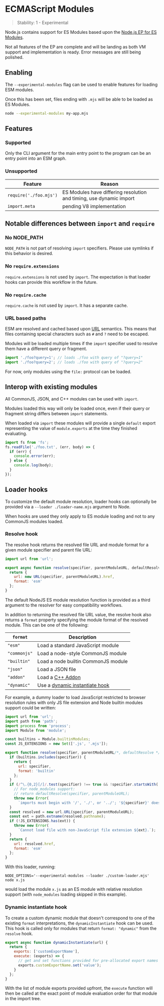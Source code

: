 # ECMAScript Modules

<!--introduced_in=v8.5.0-->

> Stability: 1 - Experimental

<!--name=esm-->

Node.js contains support for ES Modules based upon the
[Node.js EP for ES Modules][].

Not all features of the EP are complete and will be landing as both VM support
and implementation is ready. Error messages are still being polished.

## Enabling

<!-- type=misc -->

The `--experimental-modules` flag can be used to enable features for loading
ESM modules.

Once this has been set, files ending with `.mjs` will be able to be loaded
as ES Modules.

```sh
node --experimental-modules my-app.mjs
```

## Features

<!-- type=misc -->

### Supported

Only the CLI argument for the main entry point to the program can be an entry
point into an ESM graph.

### Unsupported

| Feature | Reason |
| --- | --- |
| `require('./foo.mjs')` | ES Modules have differing resolution and timing, use dynamic import |
| `import.meta` | pending V8 implementation |

## Notable differences between `import` and `require`

### No NODE_PATH

`NODE_PATH` is not part of resolving `import` specifiers. Please use symlinks
if this behavior is desired.

### No `require.extensions`

`require.extensions` is not used by `import`. The expectation is that loader
hooks can provide this workflow in the future.

### No `require.cache`

`require.cache` is not used by `import`. It has a separate cache.

### URL based paths

ESM are resolved and cached based upon [URL](https://url.spec.whatwg.org/)
semantics. This means that files containing special characters such as `#` and
`?` need to be escaped.

Modules will be loaded multiple times if the `import` specifier used to resolve
them have a different query or fragment.

```js
import './foo?query=1'; // loads ./foo with query of "?query=1"
import './foo?query=2'; // loads ./foo with query of "?query=2"
```

For now, only modules using the `file:` protocol can be loaded.

## Interop with existing modules

All CommonJS, JSON, and C++ modules can be used with `import`.

Modules loaded this way will only be loaded once, even if their query
or fragment string differs between `import` statements.

When loaded via `import` these modules will provide a single `default` export
representing the value of `module.exports` at the time they finished evaluating.

```js
import fs from 'fs';
fs.readFile('./foo.txt', (err, body) => {
  if (err) {
    console.error(err);
  } else {
    console.log(body);
  }
});
```

## Loader hooks

<!-- type=misc -->

To customize the default module resolution, loader hooks can optionally be
provided via a `--loader ./loader-name.mjs` argument to Node.

When hooks are used they only apply to ES module loading and not to any
CommonJS modules loaded.

### Resolve hook

The resolve hook returns the resolved file URL and module format for a
given module specifier and parent file URL:

```js
import url from 'url';

export async function resolve(specifier, parentModuleURL, defaultResolver) {
  return {
    url: new URL(specifier, parentModuleURL).href,
    format: 'esm'
  };
}
```

The default NodeJS ES module resolution function is provided as a third
argument to the resolver for easy compatibility workflows.

In addition to returning the resolved file URL value, the resolve hook also
returns a `format` property specifying the module format of the resolved
module. This can be one of the following:

| `format` | Description |
| --- | --- |
| `"esm"` | Load a standard JavaScript module |
| `"commonjs"` | Load a node-style CommonJS module |
| `"builtin"` | Load a node builtin CommonJS module |
| `"json"` | Load a JSON file |
| `"addon"` | Load a [C++ Addon][addons] |
| `"dynamic"` | Use a [dynamic instantiate hook][] |

For example, a dummy loader to load JavaScript restricted to browser resolution
rules with only JS file extension and Node builtin modules support could
be written:

```js
import url from 'url';
import path from 'path';
import process from 'process';
import Module from 'module';

const builtins = Module.builtinModules;
const JS_EXTENSIONS = new Set(['.js', '.mjs']);

export function resolve(specifier, parentModuleURL/*, defaultResolve */) {
  if (builtins.includes(specifier)) {
    return {
      url: specifier,
      format: 'builtin'
    };
  }
  if (/^\.{0,2}[/]/.test(specifier) !== true && !specifier.startsWith('file:')) {
    // For node_modules support:
    // return defaultResolve(specifier, parentModuleURL);
    throw new Error(
      `imports must begin with '/', './', or '../'; '${specifier}' does not`);
  }
  const resolved = new url.URL(specifier, parentModuleURL);
  const ext = path.extname(resolved.pathname);
  if (!JS_EXTENSIONS.has(ext)) {
    throw new Error(
      `Cannot load file with non-JavaScript file extension ${ext}.`);
  }
  return {
    url: resolved.href,
    format: 'esm'
  };
}
```

With this loader, running:

```console
NODE_OPTIONS='--experimental-modules --loader ./custom-loader.mjs' node x.js
```

would load the module `x.js` as an ES module with relative resolution support
(with `node_modules` loading skipped in this example).

### Dynamic instantiate hook

To create a custom dynamic module that doesn't correspond to one of the
existing `format` interpretations, the `dynamicInstantiate` hook can be used.
This hook is called only for modules that return `format: "dynamic"` from
the `resolve` hook.

```js
export async function dynamicInstantiate(url) {
  return {
    exports: ['customExportName'],
    execute: (exports) => {
      // get and set functions provided for pre-allocated export names
      exports.customExportName.set('value');
    }
  };
}
```

With the list of module exports provided upfront, the `execute` function will
then be called at the exact point of module evaluation order for that module
in the import tree.

[Node.js EP for ES Modules]: https://github.com/nodejs/node-eps/blob/master/002-es-modules.md
[addons]: addons.html
[dynamic instantiate hook]: #esm_dynamic_instantiate_hook
